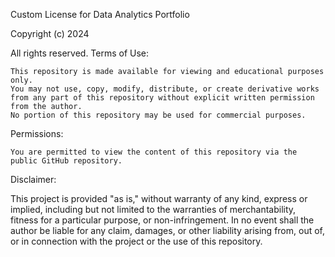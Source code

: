 Custom License for Data Analytics Portfolio

Copyright (c) 2024

All rights reserved.
Terms of Use:

    This repository is made available for viewing and educational purposes only.
    You may not use, copy, modify, distribute, or create derivative works from any part of this repository without explicit written permission from the author.
    No portion of this repository may be used for commercial purposes.

Permissions:

    You are permitted to view the content of this repository via the public GitHub repository.

Disclaimer:

This project is provided "as is," without warranty of any kind, express or implied, including but not limited to the warranties of merchantability, fitness for a particular purpose, or non-infringement. In no event shall the author be liable for any claim, damages, or other liability arising from, out of, or in connection with the project or the use of this repository.
